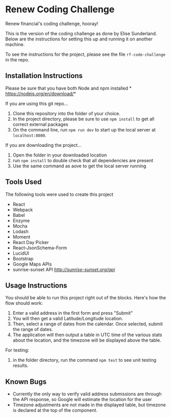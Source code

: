 # Renew Coding Challenge
Renew financial's coding challenge, hooray!

This is the version of the coding challenge as done by Elise Sunderland. Below are the instructions for setting this up and running it on another machine.

To see the instructions for the project, please see the file `rf-code-challenge` in the repo.

## Installation Instructions
Please be sure that you have both Node and npm installed * https://nodejs.org/en/download/*

If you are using this git repo...

1. Clone this repository into the folder of your choice.
1. In the project directory, please be sure to use `npm install` to get all correct external packages
1. On the command line, run `npm run dev` to start up the local server at `localhost:8080`.

If you are downloading the project...

1. Open the folder in your downloaded location
1. run `npm install` to double check that all dependencies are present
1. Use the same command as aove to get the local server running

## Tools Used

The following tools were used to create this project
- React
- Webpack
- Babel
- Enzyme
- Mocha
- Lodash
- Moment
- React Day Picker
- React-JsonSchema-Form
- LucidUI
- Bootstrap
- Google Maps APIs
- sunrise-sunset API *http://sunrise-sunset.org/api*

## Usage Instructions

You should be able to run this project right out of the blocks. Here's how the flow should work:

1. Enter a valid address in the first form and press "Submit"
1. You will then get a valid Latitude/Longitude location.
1. Then, select a range of dates from the calendar. Once selected, submit the range of dates.
1. The application will then output a table in UTC time of the various stats about the location, and the timezone will be displayed above the table.

For testing:
1. in the folder directory, run the command `npm test` to see unit testing results.

## Known Bugs

- Currently the only way to verify valid address submissions are through the API response, so Google will estimate the location for the user
- Timezone adjustments are not made in the displayed table, but timezone is declared at the top of the component.
